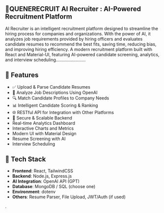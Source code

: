 ## 🤖QUENERECRUIT AI Recruiter : AI-Powered Recruitment Platform

AI Recruiter is an intelligent recruitment platform designed to streamline the hiring process for companies and organizations. With the power of AI, it analyzes job requirements provided by hiring officers and evaluates candidate resumes to recommend the best fits, saving time, reducing bias, and improving hiring efficiency. A modern recruitment platform built with React and Material-UI, featuring AI-powered candidate screening, analytics, and interview scheduling........................
## 🚀 Features

- ✅ Upload & Parse Candidate Resumes
- 🧠 Analyze Job Descriptions Using OpenAI
- 🔍 Match Candidate Profiles to Company Needs
- 📊 Intelligent Candidate Scoring & Ranking
- 🌐 RESTful API for Integration with Other Platforms
- 🔐 Secure & Scalable Backend
- Real-time Analytics Dashboard
- Interactive Charts and Metrics
- Modern UI with Material Design
- Resume Screening with AI
- Interview Scheduling


## 🧰 Tech Stack

- **Frontend**: React, TailwindCSS
- **Backend**: Node.js, Express.js
- **AI Integration**: OpenAI API (GPT)
- **Database**: MongoDB / SQL (choose one)
- **Environment**: dotenv
- **Others**: Resume Parser, File Upload, JWT/Auth (if used)





.
